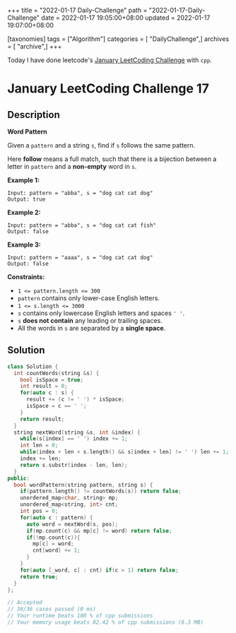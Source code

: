 +++
title = "2022-01-17 Daily-Challenge"
path = "2022-01-17-Daily-Challenge"
date = 2022-01-17 19:05:00+08:00
updated = 2022-01-17 19:07:00+08:00

[taxonomies]
tags = ["Algorithm"]
categories = [ "DailyChallenge",]
archives = [ "archive",]
+++

Today I have done leetcode's [January LeetCoding Challenge](https://leetcode.com/problems/word-pattern/) with `cpp`.

<!-- more -->

# January LeetCoding Challenge 17

## Description

**Word Pattern**

Given a `pattern` and a string `s`, find if `s` follows the same pattern.

Here **follow** means a full match, such that there is a bijection between a letter in `pattern` and a **non-empty** word in `s`.

 

**Example 1:**

```
Input: pattern = "abba", s = "dog cat cat dog"
Output: true
```

**Example 2:**

```
Input: pattern = "abba", s = "dog cat cat fish"
Output: false
```

**Example 3:**

```
Input: pattern = "aaaa", s = "dog cat cat dog"
Output: false
```

 

**Constraints:**

- `1 <= pattern.length <= 300`
- `pattern` contains only lower-case English letters.
- `1 <= s.length <= 3000`
- `s` contains only lowercase English letters and spaces `' '`.
- `s` **does not contain** any leading or trailing spaces.
- All the words in `s` are separated by a **single space**.

## Solution

``` cpp
class Solution {
  int countWords(string &s) {
    bool isSpace = true;
    int result = 0;
    for(auto c : s) {
      result += (c != ' ') * isSpace;
      isSpace = c == ' ';
    }
    return result;
  }
  string nextWord(string &s, int &index) {
    while(s[index] == ' ') index += 1;
    int len = 0;
    while(index + len < s.length() && s[index + len] != ' ') len += 1;
    index += len;
    return s.substr(index - len, len);
  }
public:
  bool wordPattern(string pattern, string s) {
    if(pattern.length() != countWords(s)) return false;
    unordered_map<char, string> mp;
    unordered_map<string, int> cnt;
    int pos = 0;
    for(auto c : pattern) {
      auto word = nextWord(s, pos);
      if(mp.count(c) && mp[c] != word) return false;
      if(!mp.count(c)){
        mp[c] = word;
        cnt[word] += 1;
      } 
    }
    for(auto [_word, c] : cnt) if(c > 1) return false;
    return true;
  }
};

// Accepted
// 36/36 cases passed (0 ms)
// Your runtime beats 100 % of cpp submissions
// Your memory usage beats 82.42 % of cpp submissions (6.3 MB)
```
